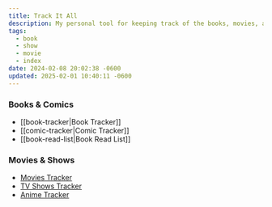 ```yaml
---
title: Track It All
description: My personal tool for keeping track of the books, movies, and shows I’m currently enjoying.
tags:
  - book
  - show
  - movie
  - index
date: 2024-02-08 20:02:38 -0600
updated: 2025-02-01 10:40:11 -0600
---
```


### Books & Comics

* [[book-tracker|Book Tracker]]
* [[comic-tracker|Comic Tracker]]
* [[book-read-list|Book Read List]]

### Movies & Shows

- [Movies Tracker](https://simkl.com/7153272/movies/completed/)
- [TV Shows Tracker](https://simkl.com/7153272/tv/completed/)
- [Anime Tracker](https://simkl.com/7153272/anime/completed/)
